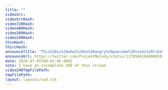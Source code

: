 ```yaml
---
title: ""
videoSrc: 
videoSrcHash: 
video720Hash: 
video480Hash: 
video360Hash: 
video240Hash: 
thinHash: 
thiccHash: 
announceTitle: "This%20is%20what%20an%20angry%20pancake%20looks%20like%21%21%20Also%20I%27m%20live%20you%20butts"
announceUrl: https://twitter.com/ProjektMelody/status/1279566184690659330
date: 2020-07-05T00:02:06.000Z
note: I have an incomplete VOD of this stream
video240TmpFilePath: 
tmpFilePath: 
layout: layouts/vod.njk
---
```

